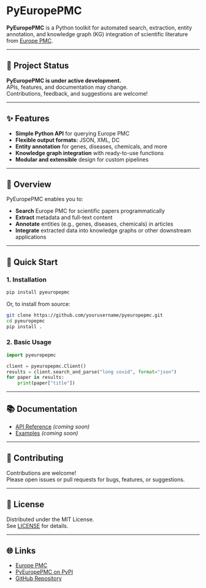 # PyEuropePMC

**PyEuropePMC** is a Python toolkit for automated search, extraction, entity annotation, and knowledge graph (KG) integration of scientific literature from [Europe PMC](https://europepmc.org/).

---

## 🚧 Project Status

**PyEuropePMC is under active development.**  
APIs, features, and documentation may change.  
Contributions, feedback, and suggestions are welcome!

---

## ✨ Features

- **Simple Python API** for querying Europe PMC
- **Flexible output formats:** JSON, XML, DC
- **Entity annotation** for genes, diseases, chemicals, and more
- **Knowledge graph integration** with ready-to-use functions
- **Modular and extensible** design for custom pipelines

---

## 📝 Overview

PyEuropePMC enables you to:

- **Search** Europe PMC for scientific papers programmatically
- **Extract** metadata and full-text content
- **Annotate** entities (e.g., genes, diseases, chemicals) in articles
- **Integrate** extracted data into knowledge graphs or other downstream applications

---

## 🚀 Quick Start

### 1. Installation

```bash
pip install pyeuropepmc
```

Or, to install from source:

```bash
git clone https://github.com/yourusername/pyeuropepmc.git
cd pyeuropepmc
pip install .
```

### 2. Basic Usage

```python
import pyeuropepmc

client = pyeuropepmc.Client()
results = client.search_and_parse("long covid", format="json")
for paper in results:
    print(paper["title"])
```

---

## 📚 Documentation

- [API Reference](docs/API.md) *(coming soon)*
- [Examples](examples/) *(coming soon)*

---

## 🤝 Contributing

Contributions are welcome!  
Please open issues or pull requests for bugs, features, or suggestions.

---

## 📄 License

Distributed under the MIT License.  
See [LICENSE](LICENSE) for details.

---

## 🌐 Links

- [Europe PMC](https://europepmc.org/)
- [PyEuropePMC on PyPI](https://pypi.org/project/pyeuropepmc/)
- [GitHub Repository](https://github.com/yourusername/pyeuropepmc)
